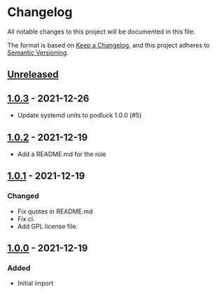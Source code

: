 # Changelog
All notable changes to this project will be documented in this file.

The format is based on [Keep a Changelog](https://keepachangelog.com/en/1.0.0/),
and this project adheres to [Semantic Versioning](https://semver.org/spec/v2.0.0.html).

## [Unreleased]

## [1.0.3] - 2021-12-26
- Update systemd units to podluck 1.0.0 (#5)

## [1.0.2] - 2021-12-19
- Add a README.md for the role

## [1.0.1] - 2021-12-19

### Changed
- Fix quotes in README.md
- Fix ci.
- Add GPL license file.

## [1.0.0] - 2021-12-19
### Added
- Initial import

[Unreleased]: https://github.com/znerol/ansible-collection-podluck/compare/v1.0.3...HEAD
[1.0.3]: https://github.com/znerol/ansible-collection-podluck/compare/v1.0.2...v1.0.3
[1.0.2]: https://github.com/znerol/ansible-collection-podluck/compare/v1.0.1...v1.0.2
[1.0.1]: https://github.com/znerol/ansible-collection-podluck/compare/v1.0.0...v1.0.1
[1.0.0]: https://github.com/znerol/ansible-collection-podluck/releases/tag/v1.0.0
